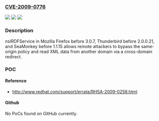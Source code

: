 ### [CVE-2009-0776](https://cve.mitre.org/cgi-bin/cvename.cgi?name=CVE-2009-0776)
![](https://img.shields.io/static/v1?label=Product&message=n%2Fa&color=blue)
![](https://img.shields.io/static/v1?label=Version&message=n%2Fa&color=blue)
![](https://img.shields.io/static/v1?label=Vulnerability&message=n%2Fa&color=brighgreen)

### Description

nsIRDFService in Mozilla Firefox before 3.0.7, Thunderbird before 2.0.0.21, and SeaMonkey before 1.1.15 allows remote attackers to bypass the same-origin policy and read XML data from another domain via a cross-domain redirect.

### POC

#### Reference
- http://www.redhat.com/support/errata/RHSA-2009-0258.html

#### Github
No PoCs found on GitHub currently.

